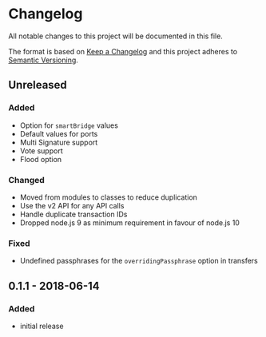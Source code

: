 # Changelog

All notable changes to this project will be documented in this file.

The format is based on [Keep a Changelog](http://keepachangelog.com/en/1.0.0/)
and this project adheres to [Semantic Versioning](http://semver.org/spec/v2.0.0.html).

## Unreleased

### Added

-   Option for `smartBridge` values
-   Default values for ports
-   Multi Signature support
-   Vote support
-   Flood option

### Changed

-   Moved from modules to classes to reduce duplication
-   Use the v2 API for any API calls
-   Handle duplicate transaction IDs
-   Dropped node.js 9 as minimum requirement in favour of node.js 10

### Fixed

-   Undefined passphrases for the `overridingPassphrase` option in transfers

## 0.1.1 - 2018-06-14

### Added

-   initial release
